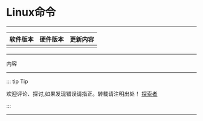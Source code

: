 
# Linux命令

---

| 软件版本  | 硬件版本 | 更新内容 |
|---------|--------|----------|
||    |        |

---

内容


---
::: tip Tip 

欢迎评论、探讨,如果发现错误请指正。转载请注明出处！ [探索者](http://www.tsz.wiki) 

:::


---
<Vssue :title="$title"/>

